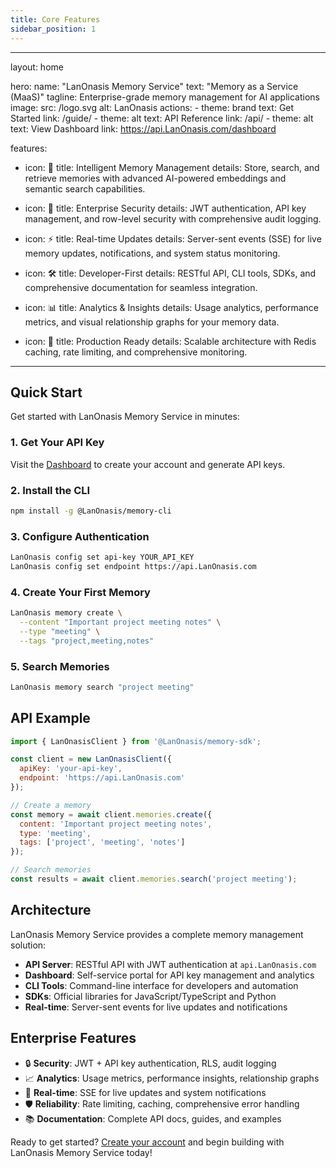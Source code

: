 ```yaml
---
title: Core Features
sidebar_position: 1
---
```


---
layout: home

hero:
  name: "LanOnasis Memory Service"
  text: "Memory as a Service (MaaS)"
  tagline: Enterprise-grade memory management for AI applications
  image:
    src: /logo.svg
    alt: LanOnasis
  actions:
    - theme: brand
      text: Get Started
      link: /guide/
    - theme: alt
      text: API Reference
      link: /api/
    - theme: alt
      text: View Dashboard
      link: https://api.LanOnasis.com/dashboard

features:
  - icon: 🧠
    title: Intelligent Memory Management
    details: Store, search, and retrieve memories with advanced AI-powered embeddings and semantic search capabilities.
  
  - icon: 🔐
    title: Enterprise Security
    details: JWT authentication, API key management, and row-level security with comprehensive audit logging.
  
  - icon: ⚡
    title: Real-time Updates
    details: Server-sent events (SSE) for live memory updates, notifications, and system status monitoring.
  
  - icon: 🛠️
    title: Developer-First
    details: RESTful API, CLI tools, SDKs, and comprehensive documentation for seamless integration.
  
  - icon: 📊
    title: Analytics & Insights
    details: Usage analytics, performance metrics, and visual relationship graphs for your memory data.
  
  - icon: 🚀
    title: Production Ready
    details: Scalable architecture with Redis caching, rate limiting, and comprehensive monitoring.
---

## Quick Start

Get started with LanOnasis Memory Service in minutes:

### 1. Get Your API Key

Visit the [Dashboard](https://api.LanOnasis.com/dashboard) to create your account and generate API keys.

### 2. Install the CLI

```bash
npm install -g @LanOnasis/memory-cli
```

### 3. Configure Authentication

```bash
LanOnasis config set api-key YOUR_API_KEY
LanOnasis config set endpoint https://api.LanOnasis.com
```

### 4. Create Your First Memory

```bash
LanOnasis memory create \
  --content "Important project meeting notes" \
  --type "meeting" \
  --tags "project,meeting,notes"
```

### 5. Search Memories

```bash
LanOnasis memory search "project meeting"
```

## API Example

```javascript
import { LanOnasisClient } from '@LanOnasis/memory-sdk';

const client = new LanOnasisClient({
  apiKey: 'your-api-key',
  endpoint: 'https://api.LanOnasis.com'
});

// Create a memory
const memory = await client.memories.create({
  content: 'Important project meeting notes',
  type: 'meeting',
  tags: ['project', 'meeting', 'notes']
});

// Search memories
const results = await client.memories.search('project meeting');
```

## Architecture

LanOnasis Memory Service provides a complete memory management solution:

- **API Server**: RESTful API with JWT authentication at `api.LanOnasis.com`
- **Dashboard**: Self-service portal for API key management and analytics
- **CLI Tools**: Command-line interface for developers and automation
- **SDKs**: Official libraries for JavaScript/TypeScript and Python
- **Real-time**: Server-sent events for live updates and notifications

## Enterprise Features

- 🔒 **Security**: JWT + API key authentication, RLS, audit logging
- 📈 **Analytics**: Usage metrics, performance insights, relationship graphs  
- 🔄 **Real-time**: SSE for live updates and system notifications
- 🛡️ **Reliability**: Rate limiting, caching, comprehensive error handling
- 📚 **Documentation**: Complete API docs, guides, and examples

Ready to get started? [Create your account](https://api.LanOnasis.com/dashboard) and begin building with LanOnasis Memory Service today!
